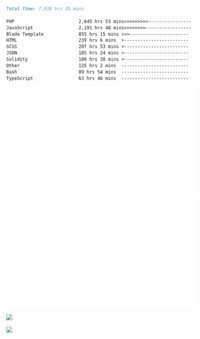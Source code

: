 <!--START_SECTION:waka-->

```markdown
Total Time: 7,038 hrs 35 mins

PHP                        2,645 hrs 53 mins>>>>>>>>>----------------   36.94 %
JavaScript                 2,191 hrs 48 mins>>>>>>>>-----------------   30.60 %
Blade Template             855 hrs 15 mins >>>----------------------   11.94 %
HTML                       239 hrs 6 mins  >------------------------   03.34 %
SCSS                       207 hrs 53 mins >------------------------   02.90 %
JSON                       185 hrs 24 mins >------------------------   02.59 %
Solidity                   180 hrs 38 mins >------------------------   02.52 %
Other                      125 hrs 2 mins  -------------------------   01.75 %
Bash                       89 hrs 54 mins  -------------------------   01.26 %
TypeScript                 63 hrs 46 mins  -------------------------   00.89 %
```

<!--END_SECTION:waka-->

![](https://raw.githubusercontent.com/DrMaxis/github-stats-transparent/output/generated/overview.svg)
![](https://raw.githubusercontent.com/DrMaxis/github-stats-transparent/output/generated/languages.svg)

![](https://git-readme-stats-drmaxis-projects.vercel.app/api?username=drmaxis&show_icons=true&theme=outrun&count_private=true&show=reviews,discussions_started,discussions_answered,prs_merged,prs_merged_percentage&custom_title=2024%20Github%20Rank)
 
<a href="https://count.getloli.com/"><img src="https://count.getloli.com/get/@:maxis-the-alchemist?theme=rule34"></a>
<!-- https://count.getloli.com/get/@alchemist?theme=rule34 -->
<br>

